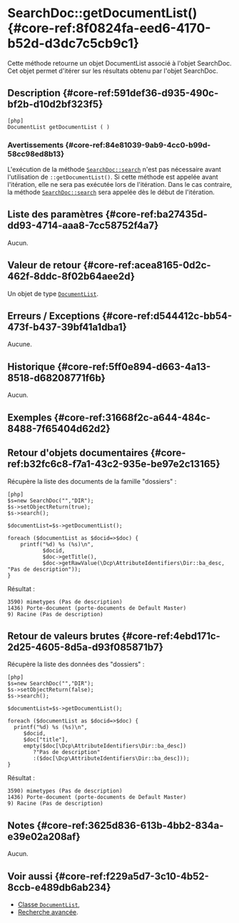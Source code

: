 # SearchDoc::getDocumentList() {#core-ref:8f0824fa-eed6-4170-b52d-d3dc7c5cb9c1}

<div class="short-description"> 
Cette méthode retourne un objet DocumentList associé à l'objet SearchDoc.
Cet objet permet d'itérer sur les résultats obtenu par l'objet SearchDoc. 
</div>


## Description {#core-ref:591def36-d935-490c-bf2b-d10d2bf323f5}

    [php]
    DocumentList getDocumentList ( )

### Avertissements {#core-ref:84e81039-9ab9-4cc0-b99d-58cc98ed8b13}

L'exécution de la méthode [`SearchDoc::search`][search] n'est pas nécessaire
avant l'utilisation de `::getDocumentList()`. Si cette méthode est appelée avant
l'itération, elle ne sera pas exécutée lors de l'itération. Dans le cas
contraire, la méthode [`SearchDoc::search`][search] sera appelée dès le début de
l'itération.

## Liste des paramètres {#core-ref:ba27435d-dd93-4714-aaa8-7cc58752f4a7}

Aucun.

## Valeur de retour {#core-ref:acea8165-0d2c-462f-8ddc-8f02b64aee2d}

Un objet de type [`DocumentList`][DocumentList].

## Erreurs / Exceptions {#core-ref:d544412c-bb54-473f-b437-39bf41a1dba1}

Aucune.

## Historique {#core-ref:5ff0e894-d663-4a13-8518-d68208771f6b}

Aucun.

## Exemples {#core-ref:31668f2c-a644-484c-8488-7f65404d62d2}

## Retour d'objets documentaires {#core-ref:b32fc6c8-f7a1-43c2-935e-be97e2c13165}

Récupère la liste des documents de la famille "dossiers" :

    [php]
    $s=new SearchDoc("","DIR");
    $s->setObjectReturn(true);
    $s->search();
    
    $documentList=$s->getDocumentList();
    
    foreach ($documentList as $docid=>$doc) {
        printf("%d) %s (%s)\n", 
               $docid,
               $doc->getTitle(),
               $doc->getRawValue(\Dcp\AttributeIdentifiers\Dir::ba_desc, "Pas de description"));
    }

Résultat :

    3590) mimetypes (Pas de description)
    1436) Porte-document (porte-documents de Default Master)
    9) Racine (Pas de description)


## Retour de valeurs brutes  {#core-ref:4ebd171c-2d25-4605-8d5a-d93f085871b7}

Récupère la liste des données des "dossiers" :

    [php]
    $s=new SearchDoc("","DIR");
    $s->setObjectReturn(false);
    $s->search();
    
    $documentList=$s->getDocumentList();
    
    foreach ($documentList as $docid=>$doc) {
      printf("%d) %s (%s)\n", 
         $docid,
         $doc["title"],
         empty($doc[\Dcp\AttributeIdentifiers\Dir::ba_desc])
            ?"Pas de description"
            :($doc[\Dcp\AttributeIdentifiers\Dir::ba_desc]));
    }

Résultat :

    3590) mimetypes (Pas de description)
    1436) Porte-document (porte-documents de Default Master)
    9) Racine (Pas de description)

## Notes {#core-ref:3625d836-613b-4bb2-834a-e39e02a208af}

Aucun.

## Voir aussi {#core-ref:f229a5d7-3c10-4b52-8ccb-e489db6ab234}

*   [Classe `DocumentList`][DocumentList],
*   [Recherche avancée][advancedIterator].

<!-- links -->

[SearchDoc]:            #core-ref:a5216d5c-4e0f-4e3c-9553-7cbfda6b3255
[DocumentList]:         #core-ref:23c71c28-dbce-4d34-819a-50d5bc4a38c3
[search]:               #core-ref:6f5cc024-66e4-429e-9071-67d4523a8e08
[advancedIterator]:     #core-ref:2097dfea-e13b-4fb3-be10-f346c2171228